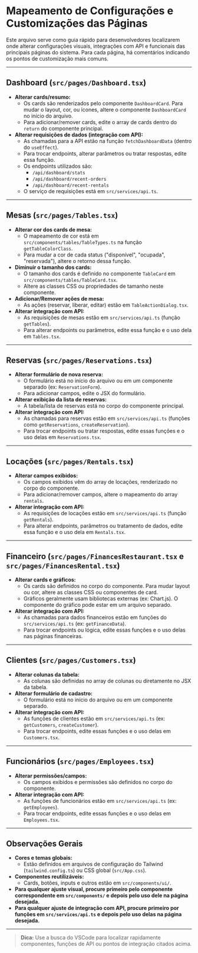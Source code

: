 # Mapeamento de Configurações e Customizações das Páginas

Este arquivo serve como guia rápido para desenvolvedores localizarem onde alterar configurações visuais, integrações com API e funcionais das principais páginas do sistema. Para cada página, há comentários indicando os pontos de customização mais comuns.

---

## Dashboard (`src/pages/Dashboard.tsx`)
- **Alterar cards/resumo:**
  - Os cards são renderizados pelo componente `DashboardCard`. Para mudar o layout, cor, ou ícones, altere o componente `DashboardCard` no início do arquivo.
  - Para adicionar/remover cards, edite o array de cards dentro do `return` do componente principal.
- **Alterar requisições de dados (integração com API):**
  - As chamadas para a API estão na função `fetchDashboardData` (dentro do `useEffect`).
  - Para trocar endpoints, alterar parâmetros ou tratar respostas, edite essa função.
  - Os endpoints utilizados são:
    - `/api/dashboard/stats`
    - `/api/dashboard/recent-orders`
    - `/api/dashboard/recent-rentals`
  - O serviço de requisições está em `src/services/api.ts`.

---

## Mesas (`src/pages/Tables.tsx`)
- **Alterar cor dos cards de mesa:**
  - O mapeamento de cor está em `src/components/tables/TableTypes.ts` na função `getTableColorClass`.
  - Para mudar a cor de cada status ("disponível", "ocupada", "reservada"), altere o retorno dessa função.
- **Diminuir o tamanho dos cards:**
  - O tamanho dos cards é definido no componente `TableCard` em `src/components/tables/TableCard.tsx`.
  - Altere as classes CSS ou propriedades de tamanho neste componente.
- **Adicionar/Remover ações de mesa:**
  - As ações (reservar, liberar, editar) estão em `TableActionDialog.tsx`.
- **Alterar integração com API:**
  - As requisições de mesas estão em `src/services/api.ts` (função `getTables`).
  - Para alterar endpoints ou parâmetros, edite essa função e o uso dela em `Tables.tsx`.

---

## Reservas (`src/pages/Reservations.tsx`)
- **Alterar formulário de nova reserva:**
  - O formulário está no início do arquivo ou em um componente separado (ex: `ReservationForm`).
  - Para adicionar campos, edite o JSX do formulário.
- **Alterar exibição da lista de reservas:**
  - A tabela/lista de reservas está no corpo do componente principal.
- **Alterar integração com API:**
  - As chamadas para reservas estão em `src/services/api.ts` (funções como `getReservations`, `createReservation`).
  - Para trocar endpoints ou tratar respostas, edite essas funções e o uso delas em `Reservations.tsx`.

---

## Locações (`src/pages/Rentals.tsx`)
- **Alterar campos exibidos:**
  - Os campos exibidos vêm do array de locações, renderizado no corpo do componente.
  - Para adicionar/remover campos, altere o mapeamento do array `rentals`.
- **Alterar integração com API:**
  - As requisições de locações estão em `src/services/api.ts` (função `getRentals`).
  - Para alterar endpoints, parâmetros ou tratamento de dados, edite essa função e o uso dela em `Rentals.tsx`.

---

## Financeiro (`src/pages/FinancesRestaurant.tsx` e `src/pages/FinancesRental.tsx`)
- **Alterar cards e gráficos:**
  - Os cards são definidos no corpo do componente. Para mudar layout ou cor, altere as classes CSS ou componentes de card.
  - Gráficos geralmente usam bibliotecas externas (ex: Chart.js). O componente do gráfico pode estar em um arquivo separado.
- **Alterar integração com API:**
  - As chamadas para dados financeiros estão em funções do `src/services/api.ts` (ex: `getFinanceData`).
  - Para trocar endpoints ou lógica, edite essas funções e o uso delas nas páginas financeiras.

---

## Clientes (`src/pages/Customers.tsx`)
- **Alterar colunas da tabela:**
  - As colunas são definidas no array de colunas ou diretamente no JSX da tabela.
- **Alterar formulário de cadastro:**
  - O formulário está no início do arquivo ou em um componente separado.
- **Alterar integração com API:**
  - As funções de clientes estão em `src/services/api.ts` (ex: `getCustomers`, `createCustomer`).
  - Para trocar endpoints, edite essas funções e o uso delas em `Customers.tsx`.

---

## Funcionários (`src/pages/Employees.tsx`)
- **Alterar permissões/campos:**
  - Os campos exibidos e permissões são definidos no corpo do componente.
- **Alterar integração com API:**
  - As funções de funcionários estão em `src/services/api.ts` (ex: `getEmployees`).
  - Para trocar endpoints, edite essas funções e o uso delas em `Employees.tsx`.

---

## Observações Gerais
- **Cores e temas globais:**
  - Estão definidos em arquivos de configuração do Tailwind (`tailwind.config.ts`) ou CSS global (`src/App.css`).
- **Componentes reutilizáveis:**
  - Cards, botões, inputs e outros estão em `src/components/ui/`.
- **Para qualquer ajuste visual, procure primeiro pelo componente correspondente em `src/components/` e depois pelo uso dele na página desejada.**
- **Para qualquer ajuste de integração com API, procure primeiro por funções em `src/services/api.ts` e depois pelo uso delas na página desejada.**

---

> **Dica:** Use a busca do VSCode para localizar rapidamente componentes, funções de API ou pontos de integração citados acima.
